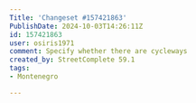 ```yaml
---
Title: 'Changeset #157421863'
PublishDate: 2024-10-03T14:26:11Z
id: 157421863
user: osiris1971
comment: Specify whether there are cycleways
created_by: StreetComplete 59.1
tags:
- Montenegro

---
```


